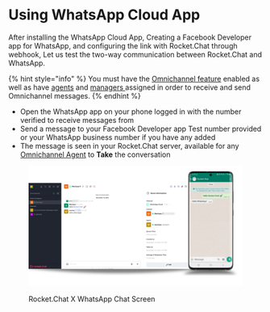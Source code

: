 # Using WhatsApp Cloud App

After installing the WhatsApp Cloud App, Creating a Facebook Developer app for WhatsApp, and configuring the link with Rocket.Chat through webhook, Let us test the two-way communication between Rocket.Chat and WhatsApp.

{% hint style="info" %}
You must have the [Omnichannel feature](../../../../../use-rocket.chat/workspace-administration/settings/omnichannel-admins-guide/) enabled as well as have [agents](../../../../../use-rocket.chat/omnichannel/agents.md) and [managers ](../../../../../use-rocket.chat/omnichannel/managers.md)assigned in order to receive and send Omnichannel messages.
{% endhint %}

* Open the WhatsApp app on your phone logged in with the number verified to receive messages from
* Send a message to your Facebook Developer app Test number provided or your WhatsApp business number if you have any added
* The message is seen in your Rocket.Chat server, available for any [Omnichannel Agent](../../../../../use-rocket.chat/omnichannel/agents.md) to **Take** the conversation

<figure><img src="../../../../../.gitbook/assets/RocketChat X WhatsApp Chat Screen.png" alt=""><figcaption><p>Rocket.Chat X WhatsApp Chat Screen</p></figcaption></figure>
